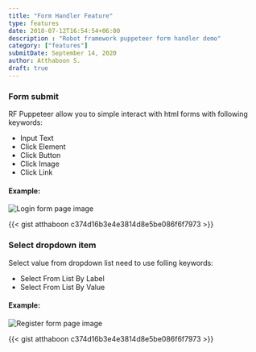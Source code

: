 ```yaml
---
title: "Form Handler Feature"
type: features
date: 2018-07-12T16:54:54+06:00
description : "Robot framework puppeteer form handler demo"
category: ["features"]
submitDate: September 14, 2020
author: Atthaboon S.
draft: true
---
```

### Form submit
RF Puppeteer allow you to simple interact with html forms with following keywords:
- Input Text
- Click Element
- Click Button
- Click Image
- Click Link

#### Example: 
![Login form page image](/images/features/form-handler-feature/login-form.jpg)

{{< gist atthaboon c374d16b3e4e3814d8e5be086f6f7973 >}}


### Select dropdown item
Select value from dropdown list need to use folling keywords:
- Select From List By Label
- Select From List By Value

#### Example: 
![Register form page image](/images/features/form-handler-feature/login-form.jpg)

{{< gist atthaboon c374d16b3e4e3814d8e5be086f6f7973 >}}

